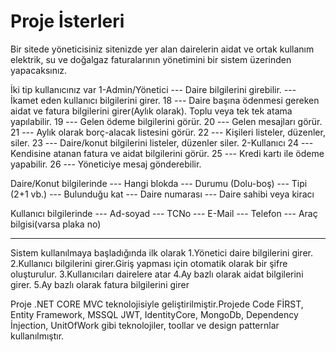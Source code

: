 # Proje İsterleri
Bir sitede yöneticisiniz
sitenizde yer alan dairelerin aidat ve ortak kullanım elektrik, su ve doğalgaz faturalarının yönetimini bir sistem üzerinden yapacaksınız.

İki tip kullanıcınız var 
1-Admin/Yönetici
 --- Daire bilgilerini girebilir.
 --- İkamet eden kullanıcı bilgilerini girer.
 18 --- Daire başına ödenmesi gereken aidat ve fatura bilgilerini girer(Aylık olarak). Toplu veya tek tek atama yapılabilir.
 19 --- Gelen ödeme bilgilerini görür.
 20 --- Gelen mesajları görür.
 21 --- Aylık olarak borç-alacak listesini görür.
 22 --- Kişileri listeler, düzenler, siler.
 23 --- Daire/konut bilgilerini listeler, düzenler siler.
2-Kullanıcı
 24 --- Kendisine atanan fatura ve aidat bilgilerini görür.
 25 --- Kredi kartı ile ödeme yapabilir.
 26 --- Yöneticiye mesaj gönderebilir.

Daire/Konut bilgilerinde
 --- Hangi blokda
 --- Durumu (Dolu-boş)
 --- Tipi (2+1 vb.)
 --- Bulunduğu kat
 --- Daire numarası
 --- Daire sahibi veya kiracı 

Kullanıcı bilgilerinde
 --- Ad-soyad
 --- TCNo
 --- E-Mail
 --- Telefon
 --- Araç bilgisi(varsa plaka no)

-----------------------------------------------------------------------------
Sistem kullanılmaya başladığında ilk olarak
1.Yönetici daire bilgilerini girer.
2.Kullanıcı bilgilerini girer.Giriş yapması için otomatik olarak bir şifre oluşturulur.
3.Kullanıcıları dairelere atar
4.Ay bazlı olarak aidat bilgilerini girer.
5.Ay bazlı olarak fatura bilgilerini girer


Proje .NET CORE MVC teknolojisiyle geliştirilmiştir.Projede Code FİRST, Entity Framework, MSSQL JWT, IdentityCore, MongoDb, Dependency İnjection, UnitOfWork gibi teknolojiler, toollar ve design patternlar kullanılmıştır.

